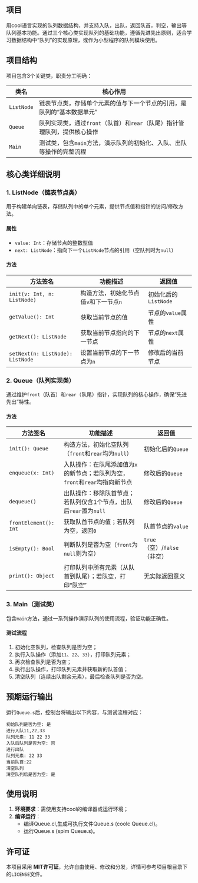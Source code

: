 ## 项目
用cool语言实现的队列数据结构，并支持入队，出队，返回队首，判空，输出等队列基本功能。通过三个核心类实现队列的基础功能，遵循先进先出原则，适合学习数据结构中“队列”的实现原理，或作为小型程序的队列模块使用。

## 项目结构
项目包含3个关键类，职责分工明确：

| 类名       | 核心作用                                                                 |
|------------|--------------------------------------------------------------------------|
| `ListNode` | 链表节点类，存储单个元素的值与下一个节点的引用，是队列的“基本数据单元”     |
| `Queue`    | 队列实现类，通过`front`（队首）和`rear`（队尾）指针管理队列，提供核心操作 |
| `Main`     | 测试类，包含`main`方法，演示队列的初始化、入队、出队等操作的完整流程     |


## 核心类详细说明

### 1. ListNode（链表节点类）
用于构建单向链表，存储队列中的单个元素，提供节点值和指针的访问/修改方法。

#### 属性
- `value: Int`：存储节点的整数型值
- `next: ListNode`：指向下一个`ListNode`节点的引用（空队列时为`null`）

#### 方法
| 方法签名                          | 功能描述                                  | 返回值               |
|-----------------------------------|-------------------------------------------|----------------------|
| `init(v: Int, n: ListNode)`       | 构造方法，初始化节点值`v`和下一节点`n`    | 初始化后的`ListNode` |
| `getValue(): Int`                 | 获取当前节点的值                          | 节点的`value`属性    |
| `getNext(): ListNode`             | 获取当前节点指向的下一节点                | 节点的`next`属性     |
| `setNext(n: ListNode): ListNode`  | 设置当前节点的下一节点为`n`               | 修改后的当前节点     |


### 2. Queue（队列实现类）
通过维护`front`（队首）和`rear`（队尾）指针，实现队列的核心操作，确保“先进先出”特性。

#### 方法
| 方法签名                | 功能描述                                                                 | 返回值               |
|-------------------------|--------------------------------------------------------------------------|----------------------|
| `init(): Queue`         | 构造方法，初始化空队列（`front`和`rear`均为`null`）                      | 初始化后的`Queue`    |
| `enqueue(x: Int)`       | 入队操作：在队尾添加值为`x`的新节点；若队列为空，`front`和`rear`均指向新节点 | 修改后的`Queue`      |
| `dequeue()`             | 出队操作：移除队首节点；若队列仅含1个节点，出队后`rear`置为`null`         | 修改后的`Queue`      |
| `frontElement(): Int`   | 获取队首节点的值；若队列为空，返回`0`                                    | 队首节点的`value`    |
| `isEmpty(): Bool`       | 判断队列是否为空（`front`为`null`则为空）                                | `true`（空）/`false`（非空） |
| `print(): Object`       | 打印队列中所有元素（从队首到队尾）；若队空，打印“队空”                   | 无实际返回意义       |


### 3. Main（测试类）
包含`main`方法，通过一系列操作演示队列的使用流程，验证功能正确性。

#### 测试流程
1. 初始化空队列，检查队列是否为空；
2. 执行入队操作（添加`11`、`22`、`33`），打印队列元素；
3. 再次检查队列是否为空；
4. 执行出队操作，打印队列元素并获取新的队首值；
5. 清空队列（连续出队剩余元素），最后检查队列是否为空。


## 预期运行输出
运行`Queue.s`后，控制台将输出以下内容，与测试流程对应：
```
初始队列是否为空: 是
进行入队11,22,33
队列元素: 11 22 33 
入队后队列是否为空: 否
进行出队
队列元素: 22 33 
当前队首:22
清空队列
清空队列后是否为空: 是
```


## 使用说明
1. **环境要求**：需使用支持cool的编译器或运行环境；
2. **编译运行**：
   - 编译Queue.cl,生成可执行文件Queue.s (coolc Queue.cl)。
   - 运行Queue.s (spim Queue.s)。


## 许可证
本项目采用 **MIT许可证**，允许自由使用、修改和分发，详情可参考项目根目录下的`LICENSE`文件。
